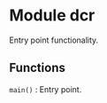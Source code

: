 Module dcr
==========
Entry point functionality.

Functions
---------

    
`main()`
:   Entry point.